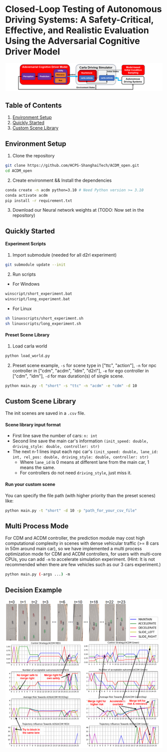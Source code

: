 # Closed-Loop Testing of Autonomous Driving Systems: A Safety-Critical, Effective, and Realistic Evaluation Using the Adversarial Cognitive Driver Model

![Platform](images/platform.png)
## Table of Contents
1. [Environment Setup](#environment-setup)
2. [Quickly Started](#quickly-started)
3. [Custom Scene Library](#custom-scene-library)
## Environment Setup
1. Clone the repository
```bash
git clone https://github.com/HCPS-ShanghaiTech/ACDM_open.git
cd ACDM_open
```
2. Create environment && Install the dependencies
```bash
conda create -n acdm python=3.10 # Need Python version >= 3.10
conda activate acdm
pip install -r requirement.txt
```
3. Download our Neural network weights at (TODO: Now set in the repository)
## Quickly Started
#### Experiment Scripts
1. Import submodule (needed for all d2rl experiment)
```bash
git submodule update --init
```
2. Run scripts
- For Windows
```bash
winscript/short_experiment.bat
winscript/long_experiment.bat
```
- For Linux
```bash
sh linuxscripts/short_experiment.sh
sh linuxscripts/long_experiment.sh
```
#### Preset Scene Library
1. Load carla world
```bash
python load_world.py
```
2. Preset scene example, `-s` for scene type in ["ttc", "action"], `-n` for npc controller in ["cdm", "acdm", "idm", "d2rl"], `-e` for ego controller in ["cdm", "idm"], `-d` for max duration(s) of single scene.
```bash
python main.py -t "short" -s "ttc" -n "acdm" -e "cdm" -d 10
```
## Custom Scene Library
The init scenes are saved in a `.csv` file.
#### Scene library input format
- First line save the number of cars: `n: int`
- Second line save the main car's information `(init_speed: double, driving_style: double, controller: str)`
- The next n-1 lines input each npc car's `(init_speed: double, lane_id: int, rel_pos: double, driving_style: double, controller: str)`
    - Where `lane_id` is 0 means at different lane from the main car, 1 means the same.
    - For controllers do not need `driving_style`, just miss it.

#### Run your custom scene
You can specify the file path (with higher priority than the preset scenes) like:
```bash
python main.py -t "short" -d 10 -p "path_for_your_csv_file"
```

## Multi Process Mode
For CDM and ACDM controller, the prediction module may cost high computational complexity in scenes with dense vehicular traffic (>= 8 cars in 50m around main car), so we have implemented a multi process optimization mode for CDM and ACDM controllers, for users with multi-core CPUs, you can add `-m` to accelerate simulation experiment.
(Hint: It is not recommended when there are few vehicles such as our 3 cars experiment.)
```bash
python main.py (-args ...) -m
```

## Decision Example
![Exp](images/exp.png)